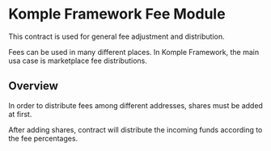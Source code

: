 # Komple Framework Fee Module

This contract is used for general fee adjustment and distribution.

Fees can be used in many different places. In Komple Framework, the main usa case is marketplace fee distributions.

## Overview

In order to distribute fees among different addresses, shares must be added at first.

After adding shares, contract will distribute the incoming funds according to the fee percentages.
